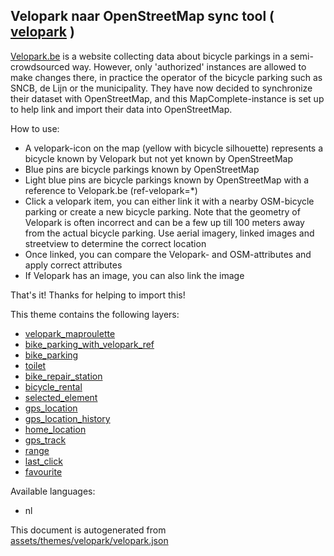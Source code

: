 [//]: # (WARNING: this file is automatically generated. Please find the sources at the bottom and edit those sources)

 Velopark naar OpenStreetMap sync tool ( [velopark](https://mapcomplete.org/velopark) ) 
----------------------------------------------------------------------------------------



<p><a href='https://velopark.be' target='_blank'>Velopark.be</a> is a website collecting data about bicycle parkings in a semi-crowdsourced way. However, only 'authorized' instances are allowed to make changes there, in practice the operator of the bicycle parking such as SNCB, de Lijn or the municipality. They have now decided to synchronize their dataset with OpenStreetMap, and this MapComplete-instance is set up to help link and import their data into OpenStreetMap.</p> How to use: <ul><li>A velopark-icon on the map (yellow with bicycle silhouette) represents a bicycle known by Velopark but not yet known by OpenStreetMap</li><li>Blue pins are bicycle parkings known by OpenStreetMap</li><li>Light blue pins are bicycle parkings known by OpenStreetMap with a reference to Velopark.be (<span class='literal-code'>ref-velopark=*</span>)</li><li>Click a velopark item, you can either link it with a nearby OSM-bicycle parking or create a new bicycle parking. Note that the geometry of Velopark is often incorrect and can be a few up till 100 meters away from the actual bicycle parking. Use aerial imagery, linked images and streetview to determine the correct location</li><li>Once linked, you can compare the Velopark- and OSM-attributes and apply correct attributes</li><li>If Velopark has an image, you can also link the image</li></ul> That's it! Thanks for helping to import this!

This theme contains the following layers:



  - [velopark_maproulette](../Layers/velopark_maproulette.md)
  - [bike_parking_with_velopark_ref](../Layers/bike_parking_with_velopark_ref.md)
  - [bike_parking](../Layers/bike_parking.md)
  - [toilet](../Layers/toilet.md)
  - [bike_repair_station](../Layers/bike_repair_station.md)
  - [bicycle_rental](../Layers/bicycle_rental.md)
  - [selected_element](../Layers/selected_element.md)
  - [gps_location](../Layers/gps_location.md)
  - [gps_location_history](../Layers/gps_location_history.md)
  - [home_location](../Layers/home_location.md)
  - [gps_track](../Layers/gps_track.md)
  - [range](../Layers/range.md)
  - [last_click](../Layers/last_click.md)
  - [favourite](../Layers/favourite.md)


Available languages:



  - nl
 

This document is autogenerated from [assets/themes/velopark/velopark.json](https://github.com/pietervdvn/MapComplete/blob/develop/assets/themes/velopark/velopark.json)
